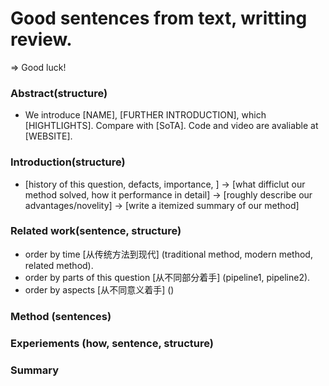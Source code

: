 # Good sentences from text, writting review.
=> Good luck!

### Abstract(structure)
- We introduce [NAME], [FURTHER INTRODUCTION], which [HIGHTLIGHTS]. Compare with [SoTA]. Code and video are avaliable at [WEBSITE].

### Introduction(structure)
- [history of this question, defacts, importance, ] -> [what difficlut our method solved, how it performance in detail] -> [roughly describe our advantages/novelity] -> [write a itemized summary of our method] 


### Related work(sentence, structure)
- order by time [从传统方法到现代] (traditional method, modern method, related method).
- order by parts of this question [从不同部分着手] (pipeline1, pipeline2).
- order by aspects [从不同意义着手] ()

### Method (sentences)

### Experiements (how, sentence, structure)

### Summary
